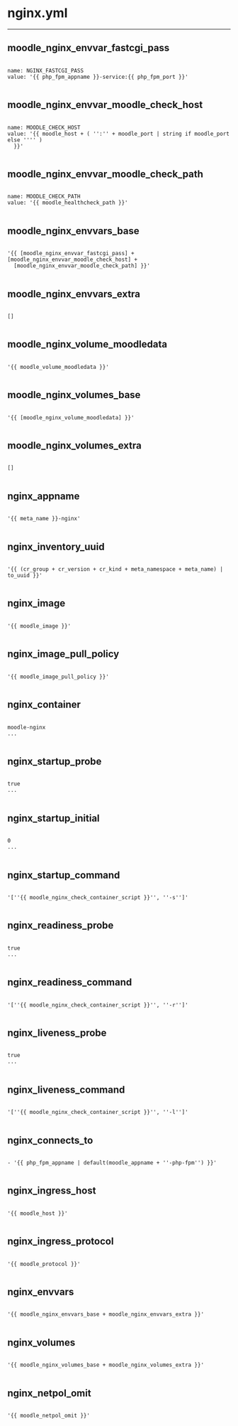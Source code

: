 



# nginx.yml
  
---
## moodle_nginx_envvar_fastcgi_pass
  
```

name: NGINX_FASTCGI_PASS
value: '{{ php_fpm_appname }}-service:{{ php_fpm_port }}'
  
```
## moodle_nginx_envvar_moodle_check_host
  
```

name: MOODLE_CHECK_HOST
value: '{{ moodle_host + ( '':'' + moodle_port | string if moodle_port else '''' )
  }}'
  
```
## moodle_nginx_envvar_moodle_check_path
  
```

name: MOODLE_CHECK_PATH
value: '{{ moodle_healthcheck_path }}'
  
```
## moodle_nginx_envvars_base
  
```

'{{ [moodle_nginx_envvar_fastcgi_pass] + [moodle_nginx_envvar_moodle_check_host] +
  [moodle_nginx_envvar_moodle_check_path] }}'
  
```
## moodle_nginx_envvars_extra
  
```

[]
  
```
## moodle_nginx_volume_moodledata
  
```

'{{ moodle_volume_moodledata }}'
  
```
## moodle_nginx_volumes_base
  
```

'{{ [moodle_nginx_volume_moodledata] }}'
  
```
## moodle_nginx_volumes_extra
  
```

[]
  
```
## nginx_appname
  
```

'{{ meta_name }}-nginx'
  
```
## nginx_inventory_uuid
  
```

'{{ (cr_group + cr_version + cr_kind + meta_namespace + meta_name) | to_uuid }}'
  
```
## nginx_image
  
```

'{{ moodle_image }}'
  
```
## nginx_image_pull_policy
  
```

'{{ moodle_image_pull_policy }}'
  
```
## nginx_container
  
```

moodle-nginx
...
  
```
## nginx_startup_probe
  
```

true
...
  
```
## nginx_startup_initial
  
```

0
...
  
```
## nginx_startup_command
  
```

'[''{{ moodle_nginx_check_container_script }}'', ''-s'']'
  
```
## nginx_readiness_probe
  
```

true
...
  
```
## nginx_readiness_command
  
```

'[''{{ moodle_nginx_check_container_script }}'', ''-r'']'
  
```
## nginx_liveness_probe
  
```

true
...
  
```
## nginx_liveness_command
  
```

'[''{{ moodle_nginx_check_container_script }}'', ''-l'']'
  
```
## nginx_connects_to
  
```

- '{{ php_fpm_appname | default(moodle_appname + ''-php-fpm'') }}'
  
```
## nginx_ingress_host
  
```

'{{ moodle_host }}'
  
```
## nginx_ingress_protocol
  
```

'{{ moodle_protocol }}'
  
```
## nginx_envvars
  
```

'{{ moodle_nginx_envvars_base + moodle_nginx_envvars_extra }}'
  
```
## nginx_volumes
  
```

'{{ moodle_nginx_volumes_base + moodle_nginx_volumes_extra }}'
  
```
## nginx_netpol_omit
  
```

'{{ moodle_netpol_omit }}'
  
```